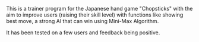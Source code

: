 This is a trainer program for the Japanese hand game "Chopsticks" with the aim to improve users (raising their skill level) with functions like
showing best move, a strong AI that can win using Mini-Max Algorithm. 

It has been tested on a few users and feedback being positive.
